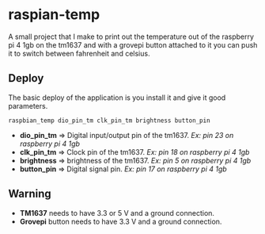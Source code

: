 # raspian-temp

A small project that I make to print out the temperature out of the raspberry pi 4 1gb on the tm1637 and with a grovepi button attached to it you can push it to switch between fahrenheit and celsius.

## Deploy

The basic deploy of the application is you install it and give it good parameters.

`raspbian_temp dio_pin_tm clk_pin_tm brightness button_pin`

* **dio_pin_tm** => Digital input/output pin of the tm1637. *Ex: pin 23 on raspberry pi 4 1gb*
* **clk_pin_tm** => Clock pin of the tm1637. *Ex: pin 18 on raspberry pi 4 1gb*
* **brightness** => brightness of the tm1637. *Ex: pin 5 on raspberry pi 4 1gb*
* **button_pin** => Digital signal pin. *Ex: pin 17 on raspberry pi 4 1gb*

## Warning

* **TM1637** needs to have 3.3 or 5 V and a ground connection.
* **Grovepi** button needs to have 3.3 V and a ground connection.